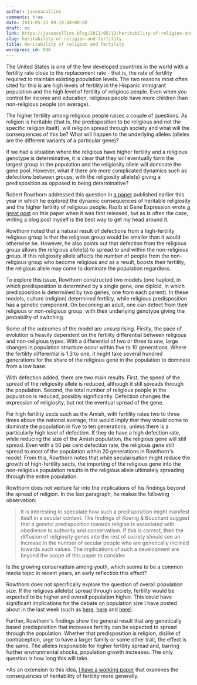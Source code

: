 ```yaml
---
author: jasonacollins
comments: true
date: 2011-05-13 09:19:44+00:00
draft: no
link: https://jasoncollins.blog/2011/05/13/heritability-of-religion-and-fertility/
slug: heritability-of-religion-and-fertility
title: Heritability of religion and fertility
wordpress_id: 940
---
```


The United States is one of the few developed countries in the world with a fertility rate close to the replacement rate - that is, the rate of fertility required to maintain existing population levels. The two reasons most often cited for this is are high levels of fertility in the Hispanic immigrant population and the high level of fertility of religious people. Even when you control for income and education, religious people have more children than non-religious people (on average).

The higher fertility among religious people raises a couple of questions. As religion is heritable (that is, the predisposition to be religious and not the specific religion itself), will religion spread through society and what will the consequences of this be? What will happen to the underlying alleles (alleles are the different variants of a particular gene)?

If we had a situation where the religious have higher fertility and a religious genotype is determinative, it is clear that they will eventually form the largest group in the population and the religiosity allele will dominate the gene pool. However, what if there are more complicated dynamics such as defections between groups, with the religiosity allele(s) giving a predisposition as opposed to being determinative?

Robert Rowthorn addressed this question in [a paper](http://doi.org/10.1098/rspb.2010.2504) published earlier this year in which he explored the dynamic consequences of heritable religiosity and the higher fertility of religious people. Razib at Gene Expression wrote [a great post](http://blogs.discovermagazine.com/gnxp/2011/01/the-inevitable-rise-of-amish-machines/) on this paper when it was first released, but as is often the case, writing a blog post myself is the best way to get my head around it.

Rowthorn noted that a natural result of defections from a high-fertility religious group is that the religious group would be smaller than it would otherwise be. However, he also points out that defection from the religious group allows the religious allele(s) to spread to and within the non-religious group. If this religiosity allele affects the number of people from the non-religious group who become religious and as a result, boosts their fertility, the religious allele may come to dominate the population regardless.

To explore this issue, Rowthorn constructed two models (one haploid, in which predisposition is determined by a single gene, one diploid, in which predisposition is determined by two genes, one from each parent). In these models, culture (religion) determined fertility, while religious predisposition has a genetic component. On becoming an adult, one can defect from their religious or non-religious group, with their underlying genotype giving the probability of switching.

Some of the outcomes of the model are unsurprising. Firstly, the pace of evolution is heavily dependent on the fertility differential between religious and non-religious types. With a differential of two or three to one, large changes in population structure occur within five to 10 generations. Where the fertility differential is 1.3 to one, it might take several hundred generations for the share of the religious gene in the population to dominate from a low base.

With defection added, there are two main results. First, the speed of the spread of the religiosity allele is reduced, although it still spreads through the population. Second, the total number of religious people in the population is reduced, possibly significantly. Defection changes the expression of religiosity, but not the eventual spread of the gene.

For high fertility sects such as the Amish, with fertility rates two to three times above the national average, this would imply that they would come to dominate the population in five to ten generations, unless there is a particularly high level of defection. If they do have a high defection rate, while reducing the size of the Amish population, the religious gene will still spread. Even with a 50 per cent defection rate, the religious gene still spread to most of the population within 20 generations in Rowthorn's model. From this, Rowthorn notes that while secularisation might reduce the growth of high-fertility sects, the importing of the religious gene into the non-religious population results in the religious allele ultimately spreading through the entire population.

Rowthorn does not venture far into the implications of his findings beyond the spread of religion. In the last paragraph, he makes the following observation:


<blockquote>It is interesting to speculate how such a predisposition might manifest itself in a secular context. The findings of Koenig & Bouchard suggest that a genetic predisposition towards religion is associated with obedience to authority and conservatism. If this is correct, then the diffusion of religiosity genes into the rest of society should see an increase in the number of secular people who are genetically inclined towards such values. The implications of such a development are beyond the scope of this paper to consider.</blockquote>


Is the growing conservatism among youth, which seems to be a common media topic in recent years, an early reflection this effect?

Rowthorn does not specifically explore the question of overall population size. If the religious allele(s) spread through society, fertility would be expected to be higher and overall population higher. This could have significant implications for the debate on population size I have posted about in the last week (such as [here](https://jasoncollins.blog/2011/05/libertarians-and-fertility/), [here](https://jasoncollins.blog/2011/05/caplans-selfish-reasons-to-have-more-kids/) and [here](https://jasoncollins.blog/2011/05/population-and-the-tragedy-of-the-commons/)).

Further, Rowthorn's findings show the general result that any genetically based predisposition that increases fertility can be expected to spread through the population. Whether that predisposition is religion, dislike of contraception, urge to have a larger family or some other trait, the effect is the same. The alleles responsible for higher fertility spread and, barring further environmental shocks, population growth increases. The only question is how long this will take.

*As an extension to this idea, [I have a working paper](https://jasoncollins.blog/fertility-is-going-to-go-up/) that examines the consequences of heritability of fertility more generally.
